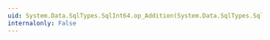 ```yaml
---
uid: System.Data.SqlTypes.SqlInt64.op_Addition(System.Data.SqlTypes.SqlInt64,System.Data.SqlTypes.SqlInt64)
internalonly: False
---
```


